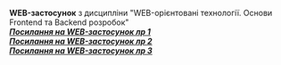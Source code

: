 **WEB-застосунок** з дисципліни "WEB-орієнтовані технології. Основи Frontend та Backend розробок" <br>
***[Посилання на WEB-застосунок лр 1](https://htmlpreview.github.io/?https://github.com/nadiatsioma/web-project/blob/main/lab1/index.html)*** <br>
***[Посилання на WEB-застосунок лр 2](https://htmlpreview.github.io/?https://github.com/nadiatsioma/web-project/blob/main/lab2/index.html)*** <br>
***[Посилання на WEB-застосунок лр 3](https://htmlpreview.github.io/?https://github.com/nadiatsioma/web-project/blob/main/lab3/index.html)*** <br>
